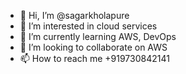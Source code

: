 - 👋 Hi, I’m @sagarkholapure
- 👀 I’m interested in cloud services
- 🌱 I’m currently learning AWS, DevOps
- 💞️ I’m looking to collaborate on AWS
- 📫 How to reach me +919730842141

<!---
sagarkholapure/sagarkholapure is a ✨ special ✨ repository because its `README.md` (this file) appears on your GitHub profile.
You can click the Preview link to take a look at your changes.
--->
